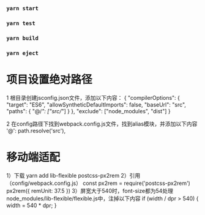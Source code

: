### `yarn start`

### `yarn test`

### `yarn build`
### `yarn eject`

# 项目设置绝对路径
1 根目录创建jsconfig.json文件，添加以下内容：
{
  "compilerOptions": {
     "target": "ES6",
     "allowSyntheticDefaultImports": false,
      "baseUrl": "src",
      "paths": {
          "@/*": ["src/*"]
     }
  },
  "exclude": ["node_modules", "dist"]
}

2 在config路径下找到webpack.config.js文件，找到alias模块，并添加以下内容
'@': path.resolve('src'),


# 移动端适配
1）下载
yarn add  lib-flexible postcss-px2rem
2）引用（config/webpack.config.js）
const px2rem = require('postcss-px2rem')
px2rem({ remUnit: 37.5 })
3）屏宽大于540时，font-size都为54处理
node_modules/lib-flexible/flexible.js中，注掉以下内容
if (width / dpr > 540) {
  width = 540 * dpr;
}


